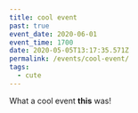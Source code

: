 ```yaml
---
title: cool event
past: true
event_date: 2020-06-01
event_time: 1700
date: 2020-05-05T13:17:35.571Z
permalink: /events/cool-event/
tags:
  - cute
---
```

What a cool event **this** was!

